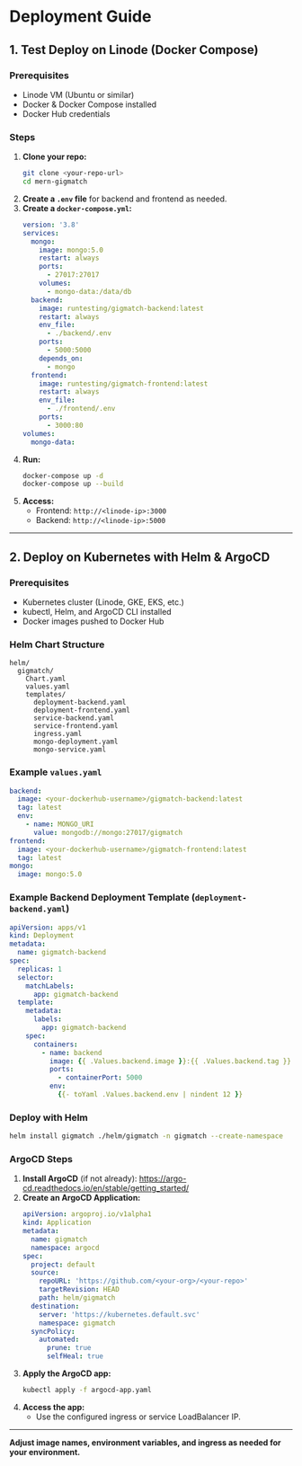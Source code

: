 # Deployment Guide

## 1. Test Deploy on Linode (Docker Compose)

### Prerequisites
- Linode VM (Ubuntu or similar)
- Docker & Docker Compose installed
- Docker Hub credentials

### Steps
1. **Clone your repo:**
   ```sh
   git clone <your-repo-url>
   cd mern-gigmatch
   ```
2. **Create a `.env` file** for backend and frontend as needed.
3. **Create a `docker-compose.yml`:**
   ```yaml
   version: '3.8'
   services:
     mongo:
       image: mongo:5.0
       restart: always
       ports:
         - 27017:27017
       volumes:
         - mongo-data:/data/db
     backend:
       image: runtesting/gigmatch-backend:latest
       restart: always
       env_file:
         - ./backend/.env
       ports:
         - 5000:5000
       depends_on:
         - mongo
     frontend:
       image: runtesting/gigmatch-frontend:latest
       restart: always
       env_file:
         - ./frontend/.env
       ports:
         - 3000:80
   volumes:
     mongo-data:
   ```
4. **Run:**
   ```sh
   docker-compose up -d
   docker-compose up --build
   ```
5. **Access:**
   - Frontend: `http://<linode-ip>:3000`
   - Backend: `http://<linode-ip>:5000`

---

## 2. Deploy on Kubernetes with Helm & ArgoCD

### Prerequisites
- Kubernetes cluster (Linode, GKE, EKS, etc.)
- kubectl, Helm, and ArgoCD CLI installed
- Docker images pushed to Docker Hub

### Helm Chart Structure
```
helm/
  gigmatch/
    Chart.yaml
    values.yaml
    templates/
      deployment-backend.yaml
      deployment-frontend.yaml
      service-backend.yaml
      service-frontend.yaml
      ingress.yaml
      mongo-deployment.yaml
      mongo-service.yaml
```

### Example `values.yaml`
```yaml
backend:
  image: <your-dockerhub-username>/gigmatch-backend:latest
  tag: latest
  env:
    - name: MONGO_URI
      value: mongodb://mongo:27017/gigmatch
frontend:
  image: <your-dockerhub-username>/gigmatch-frontend:latest
  tag: latest
mongo:
  image: mongo:5.0
```

### Example Backend Deployment Template (`deployment-backend.yaml`)
```yaml
apiVersion: apps/v1
kind: Deployment
metadata:
  name: gigmatch-backend
spec:
  replicas: 1
  selector:
    matchLabels:
      app: gigmatch-backend
  template:
    metadata:
      labels:
        app: gigmatch-backend
    spec:
      containers:
        - name: backend
          image: {{ .Values.backend.image }}:{{ .Values.backend.tag }}
          ports:
            - containerPort: 5000
          env:
            {{- toYaml .Values.backend.env | nindent 12 }}
```

### Deploy with Helm
```sh
helm install gigmatch ./helm/gigmatch -n gigmatch --create-namespace
```

### ArgoCD Steps
1. **Install ArgoCD** (if not already):
   https://argo-cd.readthedocs.io/en/stable/getting_started/
2. **Create an ArgoCD Application:**
   ```yaml
   apiVersion: argoproj.io/v1alpha1
   kind: Application
   metadata:
     name: gigmatch
     namespace: argocd
   spec:
     project: default
     source:
       repoURL: 'https://github.com/<your-org>/<your-repo>'
       targetRevision: HEAD
       path: helm/gigmatch
     destination:
       server: 'https://kubernetes.default.svc'
       namespace: gigmatch
     syncPolicy:
       automated:
         prune: true
         selfHeal: true
   ```
3. **Apply the ArgoCD app:**
   ```sh
   kubectl apply -f argocd-app.yaml
   ```
4. **Access the app:**
   - Use the configured ingress or service LoadBalancer IP.

---

**Adjust image names, environment variables, and ingress as needed for your environment.** 